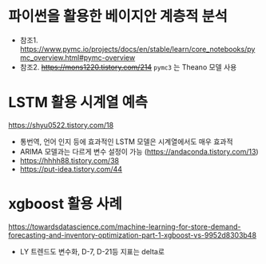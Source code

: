 # 파이썬을 활용한 베이지안 계층적 분석


- 참조1. https://www.pymc.io/projects/docs/en/stable/learn/core_notebooks/pymc_overview.html#pymc-overview
- 참조2. <del>https://mons1220.tistory.com/214</del> `pymc3` 는 Theano 모델 사용


# LSTM 활용 시계열 예측

https://shyu0522.tistory.com/18
- 통번역, 언어 인지 등에 효과적인 LSTM 모델은 시계열에서도 매우 효과적
- ARIMA 모델과는 다르게 변수 설정이 가능 (https://andaconda.tistory.com/13)
- https://hhhh88.tistory.com/38
- https://put-idea.tistory.com/44

# xgboost 활용 사례

https://towardsdatascience.com/machine-learning-for-store-demand-forecasting-and-inventory-optimization-part-1-xgboost-vs-9952d8303b48

- LY 트렌드도 변수화, D-7, D-21등 지표는 delta로 
